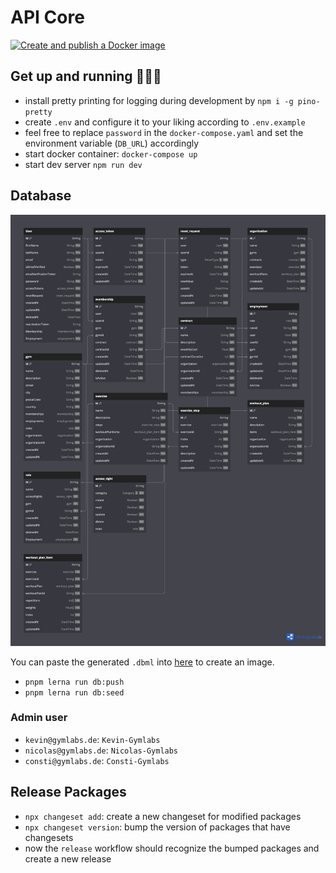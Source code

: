 # API Core

[![Create and publish a Docker image](https://github.com/gymlabs/core.api/actions/workflows/build-image.yaml/badge.svg)](https://github.com/gymlabs/core.api/actions/workflows/build-image.yaml)

## Get up and running 🏃🏻‍♂️
- install pretty printing for logging during development by `npm i -g pino-pretty`
- create `.env` and configure it to your liking according to `.env.example`
- feel free to replace `password` in the `docker-compose.yaml` and set the environment variable (`DB_URL`) accordingly
- start docker container: `docker-compose up`
- start dev server `npm run dev`

## Database
![Schema](images/db-schema.png)

You can paste the generated `.dbml` into [here](https://dbdiagram.io/d) to create an image.

- `pnpm lerna run db:push`
- `pnpm lerna run db:seed`

### Admin user

- `kevin@gymlabs.de`: `Kevin-Gymlabs`
- `nicolas@gymlabs.de`: `Nicolas-Gymlabs`
- `consti@gymlabs.de`: `Consti-Gymlabs`

## Release Packages
- `npx changeset add`: create a new changeset for modified packages
- `npx changeset version`: bump the version of packages that have changesets
- now the `release` workflow should recognize the bumped packages and create a new release